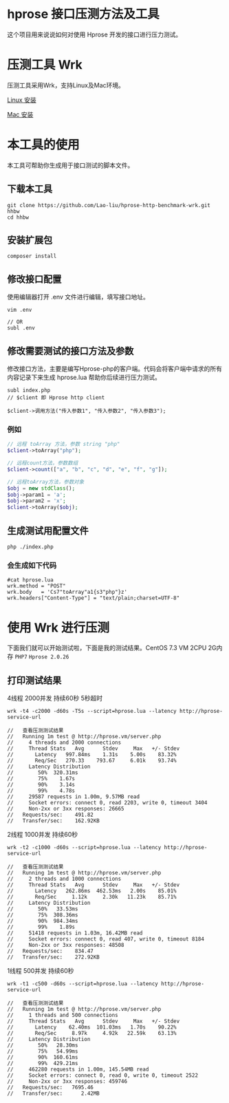 # hprose 接口压测方法及工具

这个项目用来说说如何对使用 Hprose 开发的接口进行压力测试。

# 压测工具 Wrk

压测工具采用Wrk，支持Linux及Mac环境。

[Linux 安装](https://github.com/wg/wrk/wiki/Installing-Wrk-on-Linux)

[Mac 安装](https://github.com/wg/wrk/wiki/Installing-wrk-on-OSX)

# 本工具的使用

本工具可帮助你生成用于接口测试的脚本文件。

## 下载本工具

```
git clone https://github.com/Lao-liu/hprose-http-benchmark-wrk.git hhbw
cd hhbw
```

## 安装扩展包

```
composer install
```

## 修改接口配置

使用编辑器打开 .env 文件进行编辑，填写接口地址。

```
vim .env

// OR
subl .env
```

## 修改需要测试的接口方法及参数

修改接口方法，主要是编写Hprose-php的客户端。代码会将客户端中请求的所有内容记录下来生成 hprose.lua 帮助你后续进行压力测试。

```
subl index.php
// $client 即 Hprose http client

$client->调用方法("传入参数1", "传入参数2", "传入参数3");
```

### 例如

```php
// 远程 toArray 方法，参数 string "php"
$client->toArray("php");

// 远程count方法，参数数组
$client->count(["a", "b", "c", "d", "e", "f", "g"]);

// 远程toArray方法，参数对象
$obj = new stdClass();
$obj->param1 = 'a';
$obj->param2 = 'x';
$client->toArray($obj);
```

## 生成测试用配置文件

```
php ./index.php
```

### 会生成如下代码
```
#cat hprose.lua
wrk.method = "POST"
wrk.body   = 'Cs7"toArray"a1{s3"php"}z'
wrk.headers["Content-Type"] = "text/plain;charset=UTF-8"
```

# 使用 Wrk 进行压测

下面我们就可以开始测试啦，下面是我的测试结果。CentOS 7.3 VM 2CPU 2G内存 `PHP7` `Hprose 2.0.26`

## 打印测试结果

4线程 2000并发 持续60秒 5秒超时

```
wrk -t4 -c2000 -d60s -T5s --script=hprose.lua --latency http://hprose-service-url
```

```
//   查看压测测试结果
//   Running 1m test @ http://hprose.vm/server.php
//     4 threads and 2000 connections
//     Thread Stats   Avg      Stdev     Max   +/- Stdev
//       Latency   997.84ms    1.31s    5.00s    83.32%
//       Req/Sec   270.33    793.67     6.01k    93.74%
//     Latency Distribution
//        50%  320.31ms
//        75%    1.67s
//        90%    3.14s
//        99%    4.78s
//     29587 requests in 1.00m, 9.57MB read
//     Socket errors: connect 0, read 2203, write 0, timeout 3404
//     Non-2xx or 3xx responses: 26665
//   Requests/sec:    491.82
//   Transfer/sec:    162.92KB
```

2线程 1000并发 持续60秒

```
wrk -t2 -c1000 -d60s --script=hprose.lua --latency http://hprose-service-url
```

```
//   查看压测测试结果
//   Running 1m test @ http://hprose.vm/server.php
//     2 threads and 1000 connections
//     Thread Stats   Avg      Stdev     Max   +/- Stdev
//       Latency   262.86ms  462.53ms   2.00s    85.01%
//       Req/Sec     1.12k     2.30k   11.23k    85.71%
//     Latency Distribution
//        50%   33.53ms
//        75%  308.36ms
//        90%  984.34ms
//        99%    1.89s
//     51418 requests in 1.03m, 16.42MB read
//     Socket errors: connect 0, read 407, write 0, timeout 8184
//     Non-2xx or 3xx responses: 48508
//   Requests/sec:    834.47
//   Transfer/sec:    272.92KB
```

1线程 500并发 持续60秒

```
wrk -t1 -c500 -d60s --script=hprose.lua --latency http://hprose-service-url
```

```
//   查看压测测试结果
//   Running 1m test @ http://hprose.vm/server.php
//     1 threads and 500 connections
//     Thread Stats   Avg      Stdev     Max   +/- Stdev
//       Latency    62.40ms  101.03ms   1.70s    90.22%
//       Req/Sec     8.97k     4.92k   22.59k    63.13%
//     Latency Distribution
//        50%   28.30ms
//        75%   54.99ms
//        90%  160.61ms
//        99%  429.21ms
//     462280 requests in 1.00m, 145.54MB read
//     Socket errors: connect 0, read 0, write 0, timeout 2522
//     Non-2xx or 3xx responses: 459746
//   Requests/sec:   7695.46
//   Transfer/sec:      2.42MB
```